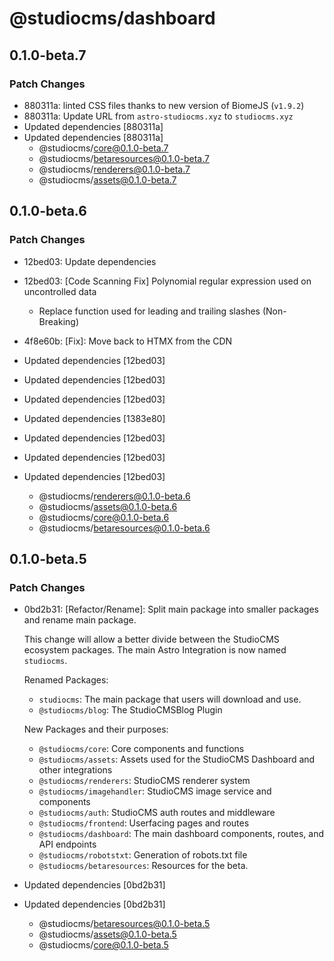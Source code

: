 # @studiocms/dashboard

## 0.1.0-beta.7

### Patch Changes

- 880311a: linted CSS files thanks to new version of BiomeJS (`v1.9.2`)
- 880311a: Update URL from `astro-studiocms.xyz` to `studiocms.xyz`
- Updated dependencies [880311a]
- Updated dependencies [880311a]
  - @studiocms/core@0.1.0-beta.7
  - @studiocms/betaresources@0.1.0-beta.7
  - @studiocms/renderers@0.1.0-beta.7
  - @studiocms/assets@0.1.0-beta.7

## 0.1.0-beta.6

### Patch Changes

- 12bed03: Update dependencies
- 12bed03: [Code Scanning Fix] Polynomial regular expression used on uncontrolled data

  - Replace function used for leading and trailing slashes (Non-Breaking)

- 4f8e60b: [Fix]: Move back to HTMX from the CDN
- Updated dependencies [12bed03]
- Updated dependencies [12bed03]
- Updated dependencies [12bed03]
- Updated dependencies [1383e80]
- Updated dependencies [12bed03]
- Updated dependencies [12bed03]
- Updated dependencies [12bed03]
  - @studiocms/renderers@0.1.0-beta.6
  - @studiocms/assets@0.1.0-beta.6
  - @studiocms/core@0.1.0-beta.6
  - @studiocms/betaresources@0.1.0-beta.6

## 0.1.0-beta.5

### Patch Changes

- 0bd2b31: [Refactor/Rename]: Split main package into smaller packages and rename main package.

  This change will allow a better divide between the StudioCMS ecosystem packages. The main Astro Integration is now named `studiocms`.

  Renamed Packages:

  - `studiocms`: The main package that users will download and use.
  - `@studiocms/blog`: The StudioCMSBlog Plugin

  New Packages and their purposes:

  - `@studiocms/core`: Core components and functions
  - `@studiocms/assets`: Assets used for the StudioCMS Dashboard and other integrations
  - `@studiocms/renderers`: StudioCMS renderer system
  - `@studiocms/imagehandler`: StudioCMS image service and components
  - `@studiocms/auth`: StudioCMS auth routes and middleware
  - `@studiocms/frontend`: Userfacing pages and routes
  - `@studiocms/dashboard`: The main dashboard components, routes, and API endpoints
  - `@studiocms/robotstxt`: Generation of robots.txt file
  - `@studiocms/betaresources`: Resources for the beta.

- Updated dependencies [0bd2b31]
- Updated dependencies [0bd2b31]
  - @studiocms/betaresources@0.1.0-beta.5
  - @studiocms/assets@0.1.0-beta.5
  - @studiocms/core@0.1.0-beta.5
